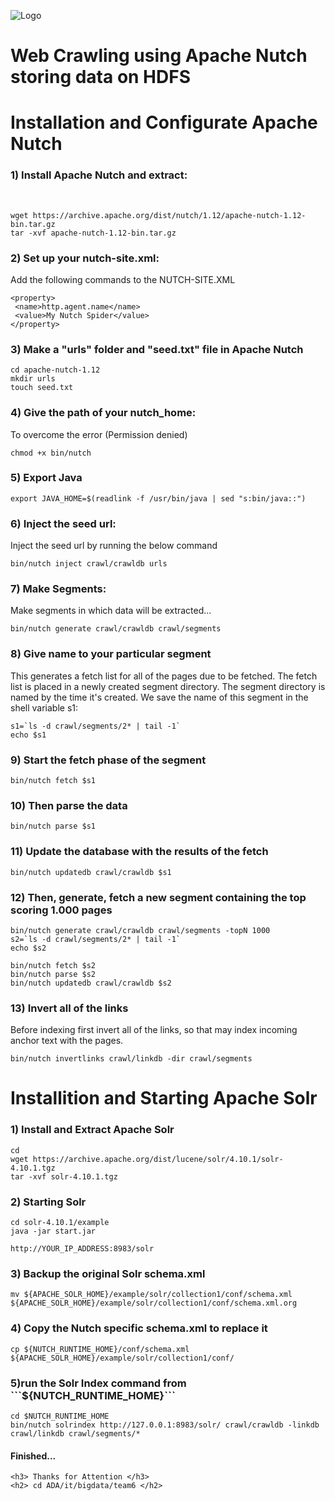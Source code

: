 ![Logo](https://image.ibb.co/mEc2zH/Webp_net_resizeimage_2.png)


# Web Crawling using Apache Nutch storing data on HDFS

<h1> Installation and Configurate Apache Nutch </h1>

<h3>1) Install Apache Nutch and extract:</h3>
<br>

```
wget https://archive.apache.org/dist/nutch/1.12/apache-nutch-1.12-bin.tar.gz
tar -xvf apache-nutch-1.12-bin.tar.gz
```
<h3>2) Set up your nutch-site.xml:</h3> Add the following commands to the NUTCH-SITE.XML
<br>

```
<property>
 <name>http.agent.name</name>
 <value>My Nutch Spider</value>
</property>
```
<h3>3) Make a "urls" folder and "seed.txt" file in Apache Nutch</h3>

```
cd apache-nutch-1.12
mkdir urls
touch seed.txt
```
<h3>4) Give the path of your nutch_home:</h3> To overcome the error (Permission denied)

```
chmod +x bin/nutch
```
<h3>5) Export Java</h3>

```
export JAVA_HOME=$(readlink -f /usr/bin/java | sed "s:bin/java::")
```
<h3>6) Inject the seed url:</h3> Inject the seed url by running the below command

```
bin/nutch inject crawl/crawldb urls
```
<h3>7) Make Segments:</h3> Make segments in which data will be extracted...

```
bin/nutch generate crawl/crawldb crawl/segments
```
<h3>8) Give name to your particular segment</h3>This generates a fetch list for all of the pages due to be fetched. The fetch list is placed in a newly created segment directory. The segment directory is named by the time it's created. We save the name of this segment in the shell variable s1:

```
s1=`ls -d crawl/segments/2* | tail -1`
echo $s1
```
<h3>9) Start the fetch phase of the segment</h3>

```
bin/nutch fetch $s1
```
<h3>10) Then parse the data</h3>

```
bin/nutch parse $s1
```
<h3>11) Update the database with the results of the fetch</h3>

```
bin/nutch updatedb crawl/crawldb $s1
```
<h3>12) Then, generate, fetch a new segment containing the top scoring 1.000 pages</h3>

```
bin/nutch generate crawl/crawldb crawl/segments -topN 1000
s2=`ls -d crawl/segments/2* | tail -1`
echo $s2

bin/nutch fetch $s2
bin/nutch parse $s2
bin/nutch updatedb crawl/crawldb $s2
```
<h3>13) Invert all of the links</h3> Before indexing first invert all of the links, so that may index incoming anchor text with the pages.

```
bin/nutch invertlinks crawl/linkdb -dir crawl/segments
```
<h1> Installition and Starting Apache Solr </h1>
<h3>1) Install and Extract Apache Solr</h3>

```
cd
wget https://archive.apache.org/dist/lucene/solr/4.10.1/solr-4.10.1.tgz
tar -xvf solr-4.10.1.tgz
```
<h3>2) Starting Solr</h3>

```
cd solr-4.10.1/example
java -jar start.jar

http://YOUR_IP_ADDRESS:8983/solr
```
<h3>3) Backup the original Solr schema.xml</h3>

```
mv ${APACHE_SOLR_HOME}/example/solr/collection1/conf/schema.xml ${APACHE_SOLR_HOME}/example/solr/collection1/conf/schema.xml.org
```
<h3>4) Copy the Nutch specific schema.xml to replace it</h3>

```
cp ${NUTCH_RUNTIME_HOME}/conf/schema.xml ${APACHE_SOLR_HOME}/example/solr/collection1/conf/
```
<h3>5)run the Solr Index command from  ```${NUTCH_RUNTIME_HOME}```</h3>

```
cd $NUTCH_RUNTIME_HOME
bin/nutch solrindex http://127.0.0.1:8983/solr/ crawl/crawldb -linkdb crawl/linkdb crawl/segments/*
```
<h4> Finished... </h4>

```
<h3> Thanks for Attention </h3>
<h2> cd ADA/it/bigdata/team6 </h2>
